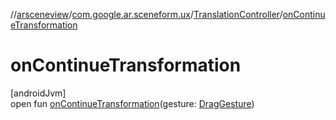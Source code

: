 //[arsceneview](../../../index.md)/[com.google.ar.sceneform.ux](../index.md)/[TranslationController](index.md)/[onContinueTransformation](on-continue-transformation.md)

# onContinueTransformation

[androidJvm]\
open fun [onContinueTransformation](on-continue-transformation.md)(gesture: [DragGesture](../../../../arsceneview/com.google.ar.sceneform.ux/-drag-gesture/index.md))
